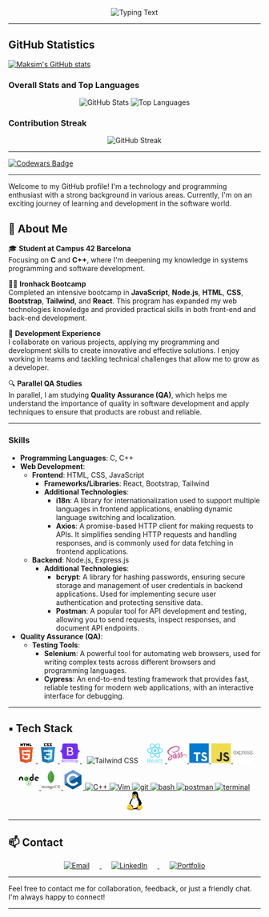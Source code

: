 <p align="center">
    <img src="https://readme-typing-svg.demolab.com?font=Fira+Code&duration=3000&pause=2000&color=00BFFF&center=true&vCenter=true&width=800&lines=Hello,+I'm+Maksim+👋;**Welcome+to+my+GitHub+profile!**;**Full-Stack+Developer**;**Passionate+about+Front-end+and+Back-end**;**Creating+modern+and+responsive+designs**;**Learning+new+technologies+every+day!**" alt="Typing Text"/>
</p>



----

## GitHub Statistics   

[![Maksim's GitHub stats](https://github-readme-stats.vercel.app/api?username=mks1313&show_icons=true&count_private=true&include_all_commits=true&bg_color=000000&text_color=ffffff&icon_color=00aaff&title_color=00aaff&border_color=ffffff&border_radius=10&hide_title=true&bg_image=data:image/svg+xml,%3Csvg%20width='100'%20height='100'%20viewBox='0%200%20100%20100'%20xmlns='http://www.w3.org/2000/svg'%3E%3Cdefs%3E%3ClinearGradient%20id='grad'%20x1='0'%20x2='1'%20y1='0'%20y2='1'%3E%3Cstop%20offset='0'%20stop-color='%2300aaff'%3E%3C/stop%3E%3Cstop%20offset='1'%20stop-color='%23008BFF'%3E%3C/stop%3E%3C/linearGradient%3E%3C/defs%3E%3Crect%20width='100'%20height='100'%20fill='url(%23grad)'/%3E%3C/svg%3E)](https://github.com/anuraghazra/github-readme-stats)


### Overall Stats and Top Languages
<p align="center">
  <img height="150em" src="https://github-readme-stats.vercel.app/api?username=mks1313&show_icons=true&hide_title=true&hide=prs&count_private=true&include_all_commits=true&bg_color=000000&text_color=ffffff&icon_color=00aaff&border_radius=10" alt="GitHub Stats" />
  <img height="150em" src="https://github-readme-stats.vercel.app/api/top-langs/?username=mks1313&layout=compact&bg_color=000000&text_color=ffffff&border_radius=10" alt="Top Languages" />
</p>


### Contribution Streak
<p align="center">
  <img src="https://github-readme-streak-stats.herokuapp.com/?user=mks1313&background=000000&stroke=ffffff&ring=00aaff&fire=00aaff&currStreakNum=ffffff&currStreakLabel=00aaff&sideNums=ffffff&sideLabels=ffffff&dates=ffffff" alt="GitHub Streak" />
</p>



---

[![Codewars Badge](https://www.codewars.com/users/mks13/badges/large)](https://www.codewars.com/users/mks13)


---

Welcome to my GitHub profile! I'm a technology and programming enthusiast with a strong background in various areas. Currently, I'm on an exciting journey of learning and development in the software world.

## 🚀 About Me

🎓 **Student at Campus 42 Barcelona**  
Focusing on **C** and **C++**, where I'm deepening my knowledge in systems programming and software development.

🧑‍💻 **Ironhack Bootcamp**  
Completed an intensive bootcamp in **JavaScript**, **Node.js**, **HTML**, **CSS**, **Bootstrap**, **Tailwind**, and **React**. This program has expanded my web technologies knowledge and provided practical skills in both front-end and back-end development.

🔧 **Development Experience**  
I collaborate on various projects, applying my programming and development skills to create innovative and effective solutions. I enjoy working in teams and tackling technical challenges that allow me to grow as a developer.

🔍 **Parallel QA Studies**  
In parallel, I am studying **Quality Assurance (QA)**, which helps me understand the importance of quality in software development and apply techniques to ensure that products are robust and reliable.

---

### Skills

- **Programming Languages**: C, C++
- **Web Development**:
  - **Frontend**: HTML, CSS, JavaScript
    - **Frameworks/Libraries**: React, Bootstrap, Tailwind
    - **Additional Technologies**:
      - **i18n**: A library for internationalization used to support multiple languages in frontend applications, enabling dynamic language switching and localization.
      - **Axios**: A promise-based HTTP client for making requests to APIs. It simplifies sending HTTP requests and handling responses, and is commonly used for data fetching in frontend applications.
  - **Backend**: Node.js, Express.js
    - **Additional Technologies**:
      - **bcrypt**: A library for hashing passwords, ensuring secure storage and management of user credentials in backend applications. Used for implementing secure user authentication and protecting sensitive data.
      - **Postman**: A popular tool for API development and testing, allowing you to send requests, inspect responses, and document API endpoints.
- **Quality Assurance (QA)**:
  - **Testing Tools**:
    - **Selenium**: A powerful tool for automating web browsers, used for writing complex tests across different browsers and programming languages.
    - **Cypress**: An end-to-end testing framework that provides fast, reliable testing for modern web applications, with an interactive interface for debugging.

---
## ▪ Tech Stack

<p align="center"> 
  <a href="https://www.w3.org/html/" target="_blank" rel="noreferrer"> <img src="https://raw.githubusercontent.com/devicons/devicon/master/icons/html5/html5-original-wordmark.svg" alt="html5" width="40" height="40"/> </a> 
  <a href="https://www.w3schools.com/css/" target="_blank" rel="noreferrer"> <img src="https://raw.githubusercontent.com/devicons/devicon/master/icons/css3/css3-original-wordmark.svg" alt="css3" width="40" height="40"/> </a> 
  <a href="https://getbootstrap.com" target="_blank" rel="noreferrer"> <img src="https://raw.githubusercontent.com/devicons/devicon/master/icons/bootstrap/bootstrap-plain-wordmark.svg" alt="bootstrap" width="40" height="40"/> </a>
  <img style="margin: 10px" src="https://profilinator.rishav.dev/skills-assets/tailwindcss.svg" alt="Tailwind CSS" height="40"/> 
  <a href="https://reactjs.org/" target="_blank" rel="noreferrer"> <img src="https://raw.githubusercontent.com/devicons/devicon/master/icons/react/react-original-wordmark.svg" alt="react" width="40" height="40"/> </a> 
  <a href="https://sass-lang.com" target="_blank" rel="noreferrer"> <img src="https://raw.githubusercontent.com/devicons/devicon/master/icons/sass/sass-original.svg" alt="sass" width="40" height="40"/> </a>
  <a href="https://www.typescriptlang.org/" target="_blank" rel="noreferrer"> <img src="https://raw.githubusercontent.com/devicons/devicon/master/icons/typescript/typescript-original.svg" alt="typescript" width="40" height="40"/> </a> 
  <a href="https://developer.mozilla.org/en-US/docs/Web/JavaScript" target="_blank" rel="noreferrer"> <img src="https://raw.githubusercontent.com/devicons/devicon/master/icons/javascript/javascript-original.svg" alt="javascript" width="40" height="40"/> </a> 
  <a href="https://expressjs.com" target="_blank" rel="noreferrer"> <img src="https://raw.githubusercontent.com/devicons/devicon/master/icons/express/express-original-wordmark.svg" alt="express" width="40" height="40"/> </a>
  <a href="https://nodejs.org" target="_blank" rel="noreferrer"> <img src="https://raw.githubusercontent.com/devicons/devicon/master/icons/nodejs/nodejs-original-wordmark.svg" alt="nodejs" width="40" height="40"/> </a> 
  <a href="https://www.mongodb.com/" target="_blank" rel="noreferrer"> <img src="https://raw.githubusercontent.com/devicons/devicon/master/icons/mongodb/mongodb-original-wordmark.svg" alt="mongodb" width="40" height="40"/> </a>
  <a href="https://www.cprogramming.com/" target="_blank" rel="noreferrer"> <img src="https://raw.githubusercontent.com/devicons/devicon/master/icons/c/c-original.svg" alt="c" width="40" height="40"/> </a> 
  <a href="https://cplusplus.com/" target="_blank" rel="noreferrer"> <img src="https://cdn.jsdelivr.net/gh/devicons/devicon/icons/cplusplus/cplusplus-original.svg" alt="C++" width="40" height="40"/> </a>
  <a href="https://www.vim.org/" target="_blank" rel="noreferrer"> <img src="https://cdn.jsdelivr.net/gh/devicons/devicon/icons/vim/vim-original.svg" alt="Vim" width="40" height="40"/> </a> 
  <a href="https://git-scm.com/" target="_blank" rel="noreferrer"> <img src="https://www.vectorlogo.zone/logos/git-scm/git-scm-icon.svg" alt="git" width="40" height="40"/> </a>
  <a href="https://www.gnu.org/software/bash/" target="_blank" rel="noreferrer"> <img src="https://www.vectorlogo.zone/logos/gnu_bash/gnu_bash-icon.svg" alt="bash" width="40" height="40"/> </a>
  <a href="https://postman.com" target="_blank" rel="noreferrer"> <img src="https://www.vectorlogo.zone/logos/getpostman/getpostman-icon.svg" alt="postman" width="40" height="40"/> </a> 
  <a href="https://en.wikipedia.org/wiki/Terminal_emulator" target="_blank" rel="noreferrer"> <img src="https://www.vectorlogo.zone/logos/gnome/gnome-icon.svg" alt="terminal" width="40" height="40"/> </a>
  <a href="https://www.linux.org/" target="_blank" rel="noreferrer"> <img src="https://raw.githubusercontent.com/devicons/devicon/master/icons/linux/linux-original.svg" alt="linux" width="40" height="40"/> </a> 
</p>

---

## 📫 Contact

<div align="center">
  <a href="mailto:mg.marinov@gmx.es">
    <img src="https://upload.wikimedia.org/wikipedia/commons/4/4e/Mail_%28iOS%29.svg" width="40" alt="Email" style="margin: 0 20px;">
  </a>
  <a href="https://www.linkedin.com/in/mgmarinov/">
    <img src="https://upload.wikimedia.org/wikipedia/commons/c/ca/LinkedIn_logo_initials.png" width="40" alt="LinkedIn" style="margin: 0 20px;">
  </a>
  <a href="https://www.mgmarinov.com/portfolio">
    <img src="https://res.cloudinary.com/dnwyfbj7m/image/upload/v1724882231/portfolio.png" width="40" alt="Portfolio" style="margin: 0 20px;">
  </a>
</div>

---

Feel free to contact me for collaboration, feedback, or just a friendly chat. I'm always happy to connect!

---
<!--
## 💡 Support My Work

I'm a passionate young developer working on exciting projects that aim to make a difference! 💻✨  
If you like my work and would like to support me in my journey, your contribution would mean a lot to me. Every donation helps me continue learning and growing as a developer. 🌱

[![Donate on PayPal](https://www.paypalobjects.com/webstatic/mktg/Logo/pp-logo-100px.png)](https://www.paypal.com/donate/?hosted_button_id=HLU8LKL85N896)

Thank you for your support! 🙏  -->
